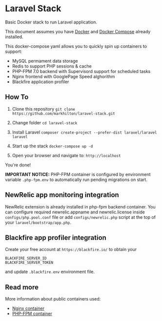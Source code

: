 # Laravel Stack

Basic Docker stack to run Laravel application. 

This document assumes you have [Docker](https://docs.docker.com/engine/installation/) and [Docker Compose](https://docs.docker.com/compose/install/) already installed. 

This docker-compose yaml allows you to quickly spin up containers to support: 

- MySQL permament data storage
- Redis to support PHP sessions & cache
- PHP-FPM 7.0 backend with Supervisord support for scheduled tasks
- Nginx frontend with GooglePage Speed alghorithm 
- Blackfire application profiler

## How To

1. Clone this repository
`git clone https://github.com/markhilton/laravel-stack.git`

2. Change folder
`cd laravel-stack`

3. Install Laravel
`composer create-project --prefer-dist laravel/laravel laravel`

4. Start up the stack
`docker-compose up -d`

5. Open your browser and navigate to: 
`http://localhost`

You're done!

**IMPORTANT NOTICE:** PHP-FPM container is configured by environment variable `.php-fpm.env` to automatically run pending migrations on start.

## NewRelic app monitoring integration

NewRelic extension is already installed in php-fpm backend container.
You can configure required newrelic.appname and newrelic.license inside `configs/php.pool.conf` file or add `configs/newrelic.php` script at the top of your `laravel/bootstrap/app.php`.

## Blackfire app profiler integration

Create your free account at `https://blackfire.io/` to obtain your 
```
BLACKFIRE_SERVER_ID
BLACKFIRE_SERVER_TOKEN
```

and update `.blackfire.env` environment file.

## Read more

More information about public containers used:
- [Nginx container](https://hub.docker.com/r/crunchgeek/nginx-pagespeed/)
- [PHP-FPM container](https://hub.docker.com/r/crunchgeek/php-fpm/)
